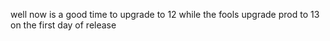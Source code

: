 well now is a good time to upgrade to 12 while the fools upgrade prod to 13 on the first day of release
